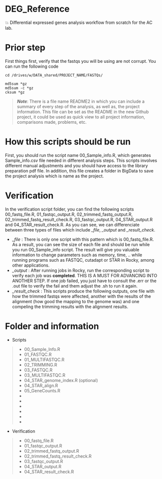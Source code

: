 # DEG_Reference

:collision: Differential expressed genes analysis workflow from scratch for the AC lab.

# Prior step

First things first, verify that the fastqs you will be using are not corrupt. You can run the following code

```
cd /drives/w/DATA_shared/PROJECT_NAME/FASTQs/

md5sum *gz
md5sum -c *gz 
cksum *gz
```

> ***Note***: There is a file name README2 in which you can include a summary of every step of the analysis, as well as, the project information. This file can be set as the README in the new Github project, it could be used as quick view to all project information, comparisons made, problems, etc.

# How this scripts should be run 

First, you should run the script name 00_Sample_info.R, which generates Sample_info.csv file needed in different analysis steps.
This scripts involves different manual adjustments and you should have access to the library preparation pdf file. In addition, 
this file creates a folder in BigData to save the project analysis which is name as the project.


# Verification 

In the verification script folder, you can find the following scripts
00_fastq_file.R, 01_fastqc_output.R, 02_trimmed_fastq_output.R, 02_trimmed_fastq_result_check.R, 03_fastqc_output.R, 04_STAR_output.R and 04_STAR_result_check.R. As you can see, we can differenciate between three types of files which include *_file*, *_output* and *_result_check*. 
- *_file* : There is only one script with this pattern which is 00_fastq_file.R. As a result, you can see the size of each file and should be run while you run 00_Sample_info script. The result will give you valuable information to change parameters such as memory, time, .. while running programs such as FASTQC, cutadapt or STAR in Rocky, among other applications. 
- *_output* : After running jobs in Rocky, run the corresponding script to verify each job was **completed**. THIS IS A MUST FOR ADVANCING INTO ANOTHER STEP. If one job failed, you just have to consult the .err or the .out file to verify the fail and them adjust the .sh to run it again.
- *_result_check* : This scripts produce the following outputs, one file with how the trimmed fastqs were affected, another with the results of the alignment (how good the mapping to the genome was) and one compeling the trimming results with the alignment results.  


# Folder and information
- Scripts
> - 00_Sample_Info.R                           
> - 01_FASTQC.R
> - 01_MULTIFASTQC.R 
> - 02_TRIMMING.R
> - 03_FASTQC.R
> - 03_MULTIFASTQC.R
> - 04_STAR_genome_index.R (optional)
> - 04_STAR_align.R
> - 05_GeneCounts.R        
> - 
> - 
> - 
> - 
> - 
> - 


- Verification 
> - 00_fastq_file.R              
> - 01_fastqc_output.R
> - 02_trimmed_fastq_output.R
> - 02_trimmed_fastq_result_check.R
> - 03_fastqc_output.R 
> - 04_STAR_output.R
> - 04_STAR_result_check.R 
